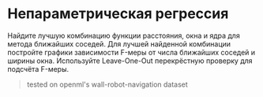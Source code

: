 # Непараметрическая регрессия

Найдите лучшую комбинацию функции расстояния, окна и ядра для метода ближайших соседей. Для лучшей найденной комбинации постройте графики зависимости F-меры от числа ближайших соседей и ширины окна. Используйте Leave-One-Out перекрёстную проверку для подсчёта F-меры.

> tested on openml's wall-robot-navigation dataset
